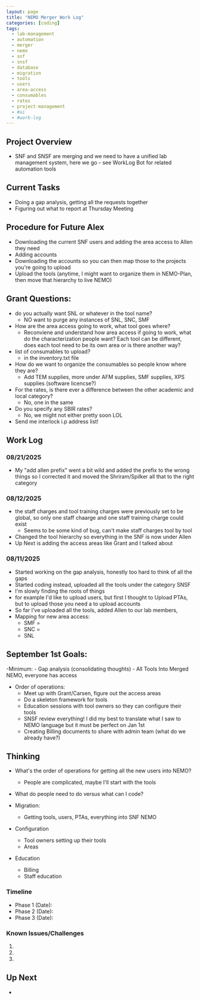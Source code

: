 ```yaml
---
layout: page
title: "NEMO Merger Work Log"
categories: [coding]
tags: 
  - lab-management
  - automation
  - merger
  - nemo
  - snf
  - snsf
  - database
  - migration
  - tools
  - users
  - area-access
  - consumables
  - rates
  - project-management
  - #ai
  - #work-log
---
```

## Project Overview
- SNF and SNSF are merging and we need to have a unified lab management system, here we go - see WorkLog Bot for related automation tools

## Current Tasks
- Doing a gap analysis, getting all the requests together 
- Figuring out what to report at Thursday Meeting

## Procedure for Future Alex
- Downloading the current SNF users and adding the area access to Allen they need
- Adding accounts
- Downloading the accounts so you can then map those to the projects you're going to upload
- Upload the tools (anytime, I might want to organize them in NEMO-Plan, then move that hierarchy to live NEMO)

## Grant Questions:
- do you actually want SNL or whatever in the tool name?
  - NO want to purge any instances of SNL, SNC, SMF
- How are the area access going to work, what tool goes where?
  - Reconviene and understand how area access if going to work, what do the characterization people want? Each tool can be different, does each tool need to be its own area or is there another way?
- list of consumables to upload?
  - in the inventory.txt file
- How do we want to organize the consumables so people know where they are?
  - Add TEM supplies, more under AFM supplies, SMF supplies, XPS supplies (software licencse?)
- For the rates, is there ever a difference between the other academic and local category?
  - No, one in the same
- Do you specify any SBIR rates?
  - No, we might not either pretty soon LOL
- Send me interlock i.p address list!

## Work Log

### 08/21/2025
- My "add allen prefix" went a bit wild and added the prefix to the wrong things so I corrected it and moved the Shriram/Spilker all that to the right category

### 08/12/2025
- the staff charges and tool training charges were previously set to be global, so only one staff chaarge and one staff training charge could exist
  - Seems to be some kind of bug, can't make staff charges tool by tool
- Changed the tool hierarchy so everything in the SNF is now under Allen
- Up Next is adding the access areas like Grant and I talked about

### 08/11/2025
- Started working on the gap analysis, honestly too hard to think of all the gaps
- Started coding instead, uploaded all the tools under the category SNSF
- I'm slowly finding the roots of things
- for example I'd like to upload users, but first I thought to Upload PTAs, but to upload those you need a to upload accounts
- So far I've uploaded all the tools, added Allen to our lab members, 
- Mapping for new area access: 
  - SMF = 
  - SNC = 
  - SNL

## September 1st Goals:
-Minimum:
    - Gap analysis (consolidating thoughts)
    - All Tools Into Merged NEMO, everyone has access
- Order of operations:
  - Meet up with Grant/Carsen, figure out the access areas
  - Do a skeleton framework for tools
  - Education sessions with tool owners so they can configure their tools
  - SNSF review everything! I did my best to translate what I saw to NEMO language but it must be perfect on Jan 1st
  - Creating Billing documents to share with admin team (what do we already have?)

## Thinking
- What's the order of operations for getting all the new users into NEMO?
  - People are complicated, maybe I'll start with the tools

- What do people need to do versus what can I code?

- Migration:
  - Getting tools, users, PTAs, everything into SNF NEMO
- Configuration
  - Tool owners setting up their tools
  - Areas
- Education
  - Billing
  - Staff education

### Timeline
- Phase 1 (Date):
- Phase 2 (Date):
- Phase 3 (Date):

### Known Issues/Challenges
1. 
2. 
3. 

## Up Next
- 
